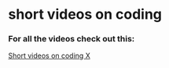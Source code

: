 # short videos on coding

### For all the videos check out this:
[Short videos on coding X](x.com/aeejazkhan)
